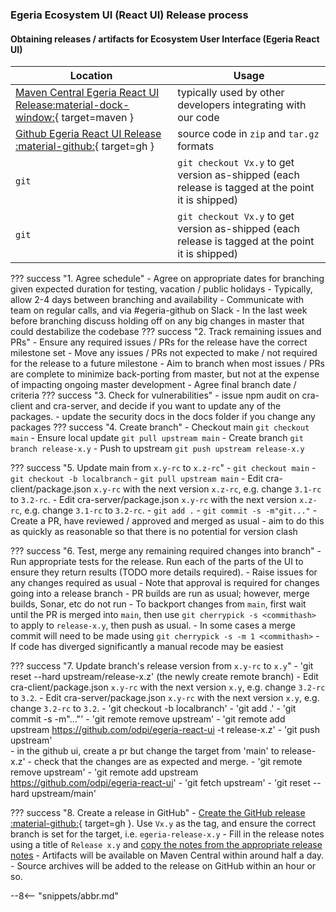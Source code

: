 <!-- SPDX-License-Identifier: CC-BY-4.0 -->
<!-- Copyright Contributors to the Egeria project 2020. -->

### Egeria Ecosystem UI (React UI) Release process

#### Obtaining releases / artifacts for  Ecosystem User Interface (Egeria React UI)

| Location | Usage |
|---|---|
| [Maven Central Egeria React UI Release:material-dock-window:](https://mvnrepository.com/artifact/org.odpi.egeria-react-ui){ target=maven } | typically used by other developers integrating with our code |
| [Github Egeria React UI Release :material-github:](https://github.com/odpi/egeria-react-ui/releases){ target=gh } | source code in `zip` and `tar.gz` formats |
| `git` | `git checkout Vx.y` to get version as-shipped (each release is tagged at the point it is shipped) |
| `git` | `git checkout Vx.y` to get version as-shipped (each release is tagged at the point it is shipped) |


??? success "1. Agree schedule"
    - Agree on appropriate dates for branching given expected duration for testing, vacation / public holidays
        - Typically, allow 2-4 days between branching and availability
        - Communicate with team on regular calls, and via #egeria-github on Slack
        - In the last week before branching discuss holding off on any big changes in master that could destabilize the codebase
??? success "2. Track remaining issues and PRs"
    - Ensure any required issues / PRs for the release have the correct milestone set
        - Move any issues / PRs not expected to make / not required for the release to a future milestone
        - Aim to branch when most issues / PRs are complete to minimize back-porting from master, but not at the expense of impacting ongoing master development
        - Agree final branch date / criteria
??? success "3. Check for vulnerabilities"
     - issue npm audit on cra-client and cra-server, and decide if you want to update any of the packages.
     - update the security docs in the docs folder if you change any packages
??? success "4. Create branch"
    - Checkout main `git checkout main`
    - Ensure local update `git pull upstream main`
    - Create branch `git branch release-x.y`
    - Push to upstream `git push upstream release-x.y`

??? success "5. Update main from `x.y-rc` to `x.z-rc`"
    - `git checkout main`
    - `git checkout -b localbranch` 
    - `git pull upstream main`
    - Edit cra-client/package.json `x.y-rc` with the next version `x.z-rc`, e.g. change `3.1-rc` to `3.2-rc`.
    - Edit cra-server/package.json `x.y-rc` with the next version `x.z-rc`, e.g. change `3.1-rc` to `3.2-rc`.
    - `git add .`
    - `git commit -s -m"git..."`
    - Create a PR, have reviewed / approved and merged as usual - aim to do this as quickly as reasonable so that there is no potential for version clash

??? success "6. Test, merge any remaining required changes into branch"
    - Run appropriate tests for the release. Run each of the parts of the UI to ensure they return results (TODO more details required).
    - Raise issues for any changes required as usual
    - Note that approval is required for changes going into a release branch
    - PR builds are run as usual; however, merge builds, Sonar, etc do not run
    - To backport changes from `main`, first wait until the PR is merged into `main`, then use `git cherrypick -s <commithash>` to apply to `release-x.y`, then push as usual.
    - In some cases a merge commit will need to be made using `git cherrypick -s -m 1 <commithash>`
    - If code has diverged significantly a manual recode may be easiest

??? success "7. Update branch's release version from `x.y-rc` to `x.y`"
    - 'git reset --hard upstream/release-x.z'   (the newly create remote branch)
    - Edit cra-client/package.json `x.y-rc` with the next version `x.y`, e.g. change `3.2-rc` to `3.2`.
    - Edit cra-server/package.json `x.y-rc` with the next version `x.y`, e.g. change `3.2-rc` to `3.2`.
    - 'git checkout -b localbranch'
    - 'git add .'
    - 'git commit -s -m"..."'
    - 'git remote remove upstream'
    - 'git remote add upstream https://github.com/odpi/egeria-react-ui -t release-x.z'
    - 'git push upstream'        
    - in the github ui, create a pr but change the target from 'main' to release-x.z'
    - check that the changes are as expected and merge.
    - 'git remote remove upstream'
    - 'git remote add upstream https://github.com/odpi/egeria-react-ui'
    - 'git fetch upstream'
    - 'git reset --hard upstream/main'

??? success "8. Create a release in GitHub"
    - [Create the GitHub release :material-github:](https://github.com/odpi/egeria-react-ui/releases){ target=gh }. Use `Vx.y` as the tag, and ensure the correct branch is set for the target, i.e. `egeria-release-x.y`
    - Fill in the release notes using a title of `Release x.y` and [copy the notes from the appropriate release notes](/release-notes/overview)
    - Artifacts will be available on Maven Central within around half a day.
    - Source archives will be added to the release on GitHub within an hour or so.


--8<-- "snippets/abbr.md"
